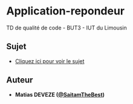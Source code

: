 # Application-repondeur

TD de qualité de code - BUT3 - IUT du Limousin

## Sujet

 - [Cliquez ici pour voir le sujet](https://github.com/SaitamTheBest/Application-repondeur/blob/main/ohce_sujet.pdf)

## Auteur

* **Matias DEVEZE ([@SaitamTheBest](https://github.com/SaitamTheBest))**
